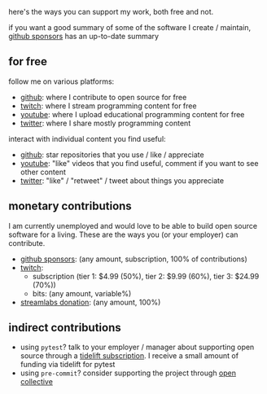 here's the ways you can support my work, both free and not.

if you want a good summary of some of the software I create / maintain,
[github sponsors] has an up-to-date summary

## for free

follow me on various platforms:

- [github]: where I contribute to open source for free
- [twitch]: where I stream programming content for free
- [youtube]: where I upload educational programming content for free
- [twitter]: where I share mostly programming content

interact with individual content you find useful:

- [github]: star repositories that you use / like / appreciate
- [youtube]: "like" videos that you find useful, comment if you want to see
  other content
- [twitter]: "like" / "retweet" / tweet about things you appreciate

## monetary contributions

I am currently unemployed and would love to be able to build open source
software for a living.  These are the ways you (or your employer) can
contribute.

- [github sponsors]: (any amount, subscription, 100% of contributions)
- [twitch]:
    - subscription (tier 1: $4.99 (50%), tier 2: $9.99 (60%),
      tier 3: $24.99 (70%))
    - bits: (any amount, variable%)
- [streamlabs donation]: (any amount, 100%)

## indirect contributions

- using `pytest`? talk to your employer / manager about supporting open source
  through a [tidelift subscription].  I receive a small amount of funding via
  tidelift for pytest
- using `pre-commit`? consider supporting the project through [open collective]

[github]: https://github.com/asottile
[twitch]: https://twitch.tv/anthonywritescode
[youtube]: https://youtube.com/anthonywritescode
[twitter]: https://twitter.com/codewithanthony
[github sponsors]: https://github.com/sponsors/asottile
[streamlabs donation]: https://streamlabs.com/anthonywritescode
[tidelift subscription]: https://tidelift.com/subscription/pkg/pypi-pytest
[open collective]: https://opencollective.com/pre-commit

